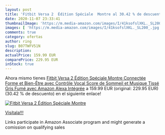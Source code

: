 ```yaml
---
layout: post
title: 'Fitbit Versa 2  Édition Spéciale  Montre al 30.42 % de descuento'
date: 2020-11-07 23:33:41
thumbnailImage: 'https://m.media-amazon.com/images/I/41ksofslXKL._SL200_.jpg'
images: [ 'https://m.media-amazon.com/images/I/41ksofslXKL._SL200_.jpg' ]
comments: true
category: ofertas
author: ring
slug: B07TWFV51N
description:
actualPrice: 159.99 EUR
comparePrice: 229.95 EUR
inStock: true
---
```


Ahora mismo tienes [Fitbit Versa 2  Édition Spéciale  Montre Connectée Forme et Bien-Être avec Contrôle Vocal  Score de Sommeil et Musique  Tissé Gris Fumé  avec Amazon Alexa Intégrée](https://www.amazon.fr/dp/B07TWFV51N/?tag=tolees0d-21) a 159.99 EUR (original: 229.95 EUR) (30.42 %  de descuento) en el siguiente enlace!

[![Fitbit Versa 2  Édition Spéciale  Montre](https://m.media-amazon.com/images/I/41ksofslXKL._SL200_.jpg)](https://www.amazon.fr/dp/B07TWFV51N/?tag=tolees0d-21)

[Visítala!!!](https://www.amazon.fr/dp/B07TWFV51N/?tag=tolees0d-21)

Links participate in Amazon Associate program and might generate a comission on qualifying sales
